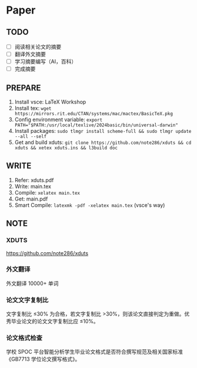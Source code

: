 # Paper

## TODO

- [ ] 阅读相关论文的摘要
- [ ] 翻译外文摘要
- [ ] 学习摘要编写（AI，百科）
- [ ] 完成摘要

## PREPARE

1. Install vsce: LaTeX Workshop
2. Install tex: `wget https://mirrors.rit.edu/CTAN/systems/mac/mactex/BasicTeX.pkg`
3. Config environment variable: `export PATH="$PATH:/usr/local/texlive/2024basic/bin/universal-darwin"`
4. Install packages: `sudo tlmgr install scheme-full && sudo tlmgr update --all --self`
5. Get and build xduts: `git clone https://github.com/note286/xduts && cd xduts && xetex xduts.ins && l3build doc`

## WRITE

1. Refer: xduts.pdf
2. Write: main.tex
3. Compile: `xelatex main.tex`
4. Get: main.pdf
5. Smart Compile: `latexmk -pdf -xelatex main.tex` (vsce's way)

## NOTE

### XDUTS

https://github.com/note286/xduts

### 外文翻译

外文翻译 10000+ 单词

### 论文文字复制比

文字复制比 ≤30% 为合格，若文字复制比 >30%，则该论文直接判定为重做。优秀毕业论文的论文文字复制比应 ≤10%。

### 论文格式检查

学校 SPOC 平台智能分析学生毕业论文格式是否符合撰写规范及相关国家标准《GB7713 学位论文撰写格式》。
